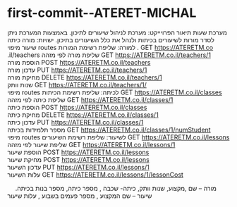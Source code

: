 # first-commit--ATERET-MICHAL
מערכת שעות
תיאור הפרויייקט:
מערכת לניהול שיעורים לתיכון. באמצעות המערכת ניתן לסדר מורות לשיעורים בכיתות ולנהל את כלל השיעורים בתיכון.
ישויות:
מורה
כיתה
שיעור
מיפוי routes למורה:
שליפת רשימת המורות .             GET  https://ATERETM.co .il/teachers
שליפת מורה לפי מזהה                    GET  https://ATERETM.co.il/teachers/1                
הוספת מורה  POST  https://ATERETM.co.il/teachers                                 
עדכון מורה  PUT  https://ATERETM.co.il/teachers/1                                  
מחיקת מורה  DELETE  https://ATERETM.co.il/teachers/1                         
שנות וותק  GET  https://ATERETM.co.il/teachers/1/                            
מיפוי routes לכיתה:
שליפת רשימת הכיתות GET  https://ATERETM.co.il/classes                           
שליפת כיתה לפי מזהה GET  https://ATERETM.co.il/classes/1                           
הוספת כיתה POST  https://ATERETM.co.il/classes                                          
מחיקת כיתה DELETE  https://ATERETM.co.il/classes/1                                  
עדכון כיתה PUT  https://ATERETM.co.il/classes/1                                         
מספר תלמידות בכיתה GET  https://ATERETM.co.il/classes/1/numStudent                          
מיפוי routes לשיעור:
שליפת רשימת השיעורים GET  https://ATERETM.co.il/lessons                         
שליפת שיעור לפי מזהה GET  https://ATERETM.co.il/lessons/1                         
הוספת שיעור POST  https://ATERETM.co.il/lessons                                         
מחיקת שיעור POST  https://ATERETM.co.il/lessons                                         
עדכון השיעור PUT  https://ATERETM.co.il/lessons/1                                         
עלות השיעור GET  https://ATERETM.co.il/lessons/1/lessonCost                                         

 
מורה – שם ,מקצוע, שנות וותק, 
כיתה- שכבה , מספר כיתה, מספר בנות בכיתה.
שיעור – שם המקצוע , מספר פעמים בשבוע , עלות שיעור
 

